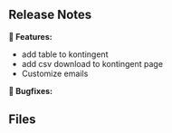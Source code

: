## Release Notes

__🚀 Features:__

* add table to kontingent
* add csv download to kontingent page
* Customize emails 

__🐛 Bugfixes:__


## Files

